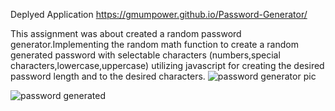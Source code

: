 Deplyed Application https://gmumpower.github.io/Password-Generator/

This assignment was about created a random password generator.Implementing the random math function to create a random generated password with selectable characters (numbers,special characters,lowercase,uppercase) utilizing javascript for creating the desired password length and to the desired characters.
![password generator pic](https://user-images.githubusercontent.com/60993926/154732525-c445ee1a-1a62-46b0-a3a2-1c50612c211b.png)

![password generated](https://user-images.githubusercontent.com/60993926/155413915-0441e50c-2690-4c4c-b081-ae9ae4d0ce65.png)
